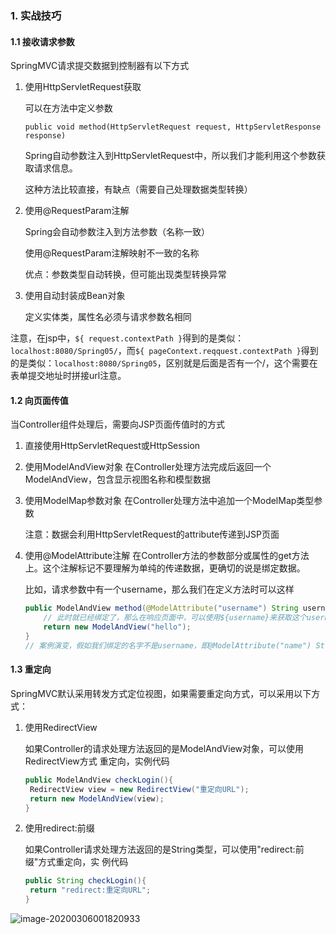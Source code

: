 ### 1. 实战技巧

#### 1.1 接收请求参数

SpringMVC请求提交数据到控制器有以下方式

1. 使用HttpServletRequest获取

   可以在方法中定义参数

   `public void method(HttpServletRequest request, HttpServletResponse response)`

   Spring自动参数注入到HttpServletRequest中，所以我们才能利用这个参数获取请求信息。

   这种方法比较直接，有缺点（需要自己处理数据类型转换）

2. 使用@RequestParam注解

   Spring会自动参数注入到方法参数（名称一致）

   使用@RequestParam注解映射不一致的名称

   优点：参数类型自动转换，但可能出现类型转换异常

 3. 使用自动封装成Bean对象

    定义实体类，属性名必须与请求参数名相同

注意，在jsp中，`${ request.contextPath }`得到的是类似：`localhost:8080/Spring05/`，而`${ pageContext.reqquest.contextPath }`得到的是类似：`localhost:8080/Spring05`，区别就是后面是否有一个/，这个需要在表单提交地址时拼接url注意。

#### 1.2 向页面传值
当Controller组件处理后，需要向JSP页面传值时的方式

1. 直接使用HttpServletRequest或HttpSession

2. 使用ModelAndView对象
   在Controller处理方法完成后返回一个ModelAndView，包含显示视图名称和模型数据

3. 使用ModelMap参数对象
   在Controller处理方法中追加一个ModelMap类型参数

   注意：数据会利用HttpServletRequest的attribute传递到JSP页面

4. 使用@ModelAttribute注解
   在Controller方法的参数部分或属性的get方法上。这个注解标记不要理解为单纯的传递数据，更确切的说是绑定数据。

   比如，请求参数中有一个username，那么我们在定义方法时可以这样

   ```java
   public ModelAndView method(@ModelAttribute("username") String username){
       // 此时就已经绑定了，那么在响应页面中，可以使用${username}来获取这个username了，也就是说，这个注解既可以接收参数，也可以传递参数
       return new ModelAndView("hello");
   }
   // 案例演变，假如我们绑定的名字不是username，即@ModelAttribute("name") String username，此时的这个username并不是请求参数中的username，而是方法调用者（前端控制器）传递的一个空字符串""
   ```

#### 1.3 重定向	
SpringMVC默认采用转发方式定位视图，如果需要重定向方式，可以采用以下方式：

1. 使用RedirectView

   如果Controller的请求处理方法返回的是ModelAndView对象，可以使用RedirectView方式
   重定向，实例代码

   ```java
   public ModelAndView checkLogin(){
   	RedirectView view = new RedirectView("重定向URL");
   	return new ModelAndView(view);
   }	
   ```

2. 使用redirect:前缀

   如果Controller请求处理方法返回的是String类型，可以使用"redirect:前缀"方式重定向，实
   例代码

   ```java
   public String checkLogin(){
   	return "redirect:重定向URL";
   }
   ```

![image-20200306001820933](/home/exile/.config/Typora/typora-user-images/image-20200306001820933.png)







































































